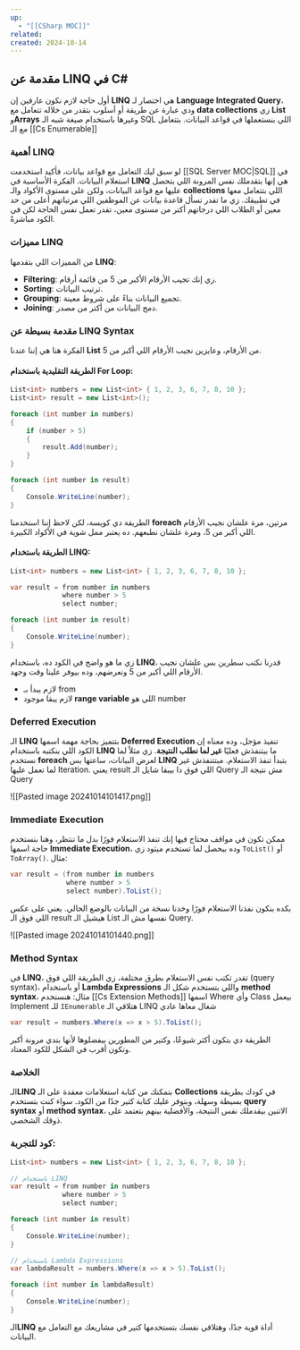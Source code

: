 ```yaml
---
up:
  - "[[CSharp MOC]]"
related: 
created: 2024-10-14
---
```

## مقدمة عن LINQ في C#

أول حاجة لازم نكون عارفين إن **LINQ** هي اختصار لـ **Language Integrated Query**، ودي عبارة عن طريقة أو أسلوب بتقدر من خلاله تتعامل مع **data collections** زي **List** و**Arrays** وغيرها باستخدام صيغة شبه الـ SQL اللي بنستعملها في قواعد البيانات.
بتتعامل مع الـ [[Cs Enumerable]]

### أهمية LINQ

لو سبق ليك التعامل مع قواعد بيانات، فأكيد استخدمت [[SQL Server MOC|SQL]] في استعلام البيانات. 
الفكرة الأساسية في **LINQ** هي إنها بتقدملك نفس المرونة اللي بتحصل عليها مع قواعد البيانات، ولكن على مستوى الأكواد والـ **collections** اللي بتتعامل معها في تطبيقك. 
زي ما تقدر تسأل قاعدة بيانات عن الموظفين اللي مرتباتهم أعلى من حد معين أو الطلاب اللي درجاتهم أكتر من مستوى معين، تقدر تعمل نفس الحاجة لكن في الكود مباشرةً.

### مميزات LINQ

من المميزات اللي بتقدمها **LINQ**:
- **Filtering**: زي إنك تجيب الأرقام الأكبر من 5 من قائمة أرقام.
- **Sorting**: ترتيب البيانات.
- **Grouping**: تجميع البيانات بناءً على شروط معينة.
- **Joining**: دمج البيانات من أكتر من مصدر.

### مقدمة بسيطة عن LINQ Syntax

الفكرة هنا هي إننا عندنا **List** من الأرقام، وعايزين نجيب الأرقام اللي أكبر من 5.

#### الطريقة التقليدية باستخدام For Loop:
```cs
List<int> numbers = new List<int> { 1, 2, 3, 6, 7, 8, 10 };
List<int> result = new List<int>();

foreach (int number in numbers)
{
    if (number > 5)
    {
        result.Add(number);
    }
}

foreach (int number in result)
{
    Console.WriteLine(number);
}
```

الطريقة دي كويسة، لكن لاحظ إننا استخدمنا **foreach** مرتين، مرة علشان نجيب الأرقام اللي أكبر من 5، ومرة علشان نطبعهم. ده يعتبر ممل شوية في الأكواد الكبيرة.

#### الطريقة باستخدام LINQ:
```cs
List<int> numbers = new List<int> { 1, 2, 3, 6, 7, 8, 10 };

var result = from number in numbers
             where number > 5
             select number;

foreach (int number in result)
{
    Console.WriteLine(number);
}
```

زي ما هو واضح في الكود ده، باستخدام **LINQ**، قدرنا نكتب سطرين بس علشان نجيب الأرقام اللي أكبر من 5 ونعرضهم، وده بيوفر علينا وقت وجهد.

- لازم يبدأ بـ from 
- لازم يبقا موجود **range variable** اللي هو number 

### Deferred Execution

الـ **LINQ** بتتميز بحاجة مهمة اسمها **Deferred Execution** تنفيذ مؤجل، وده معناه إن الكود اللي بنكتبه باستخدام **LINQ** ما بيتنفذش فعليًا **غير لما نطلب النتيجة**. 
زي مثلاً لما نستخدم **foreach** لعرض البيانات، ساعتها بس **LINQ** بتبدأ تنفذ الاستعلام.
مبتتنفذش غير لما تعمل عليها Iteration.
يعني result اللي فوق دا بيبقا شايل الـ Query مش نتيجة الـ Query

![[Pasted image 20241014101417.png]]
### Immediate Execution

ممكن تكون في مواقف محتاج فيها إنك تنفذ الاستعلام فورًا بدل ما تنتظر، وهنا بنستخدم حاجة اسمها **Immediate Execution**، وده بيحصل لما تستخدم ميثود زي `ToList()` أو `ToArray()`. مثال:
```cs
var result = (from number in numbers
              where number > 5
              select number).ToList();
```

بكده بنكون نفذنا الاستعلام فورًا وخدنا نسخة من البيانات بالوضع الحالي.
يعني على عكس اللي فوق الـ result هيشيل الـ List نفسها مش الـ Query.

![[Pasted image 20241014101440.png]]
### Method Syntax

في **LINQ**، تقدر تكتب نفس الاستعلام بطرق مختلفة، زي الطريقة اللي فوق (query syntax)، أو باستخدام **Lambda Expressions** واللي بتستخدم شكل الـ **method syntax**، مثال:
هنستخدم [[Cs Extension Methods]] اسمها Where 
وأي Class بيعمل Implement للـ `IEnumerable` هتلاقي الـ LINQ شغال معاها عادي

```cs
var result = numbers.Where(x => x > 5).ToList();
```

الطريقة دي بتكون أكثر شيوعًا، وكتير من المطورين بيفضلوها لأنها بتدي مرونة أكبر وتكون أقرب في الشكل للكود المعتاد.

### الخلاصة

الـ**LINQ** بتمكنك من كتابة استعلامات معقدة على الـ **Collections** في كودك بطريقة بسيطة وسهلة، وبتوفر عليك كتابة كتير جدًا من الكود. 
سواء كنت بتستخدم **query syntax** أو **method syntax**، الاتنين بيقدملك نفس النتيجة، والأفضلية بينهم بتعتمد على ذوقك الشخصي.

### كود للتجربة:
```cs
List<int> numbers = new List<int> { 1, 2, 3, 6, 7, 8, 10 };

// باستخدام LINQ
var result = from number in numbers
             where number > 5
             select number;

foreach (int number in result)
{
    Console.WriteLine(number);
}

// باستخدام Lambda Expressions
var lambdaResult = numbers.Where(x => x > 5).ToList();

foreach (int number in lambdaResult)
{
    Console.WriteLine(number);
}
```

الـ**LINQ** أداة قوية جدًا، وهتلاقي نفسك بتستخدمها كتير في مشاريعك مع التعامل مع البيانات.